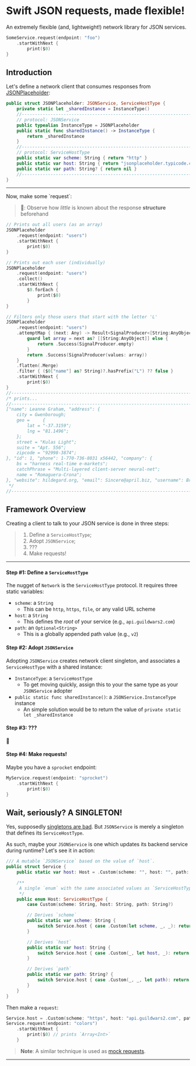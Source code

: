 # Swift JSON requests, made flexible!
An extremely flexible (and, lightweight!) network library for JSON services.

```swift
SomeService.request(endpoint: "foo")
    .startWithNext {
        print($0)
}
```

## Introduction
Let's define a network client that consumes responses from [JSONPlaceholder](http://jsonplaceholder.typicode.com):


```swift
public struct JSONPlaceholder: JSONService, ServiceHostType {
    private static let _sharedInstance = InstanceType()
    //--------------------------------------------------------------------------
    // protocol: JSONService
    public typealias InstanceType = JSONPlaceholder
    public static func sharedInstance() -> InstanceType { 
        return _sharedInstance 
    }
    //--------------------------------------------------------------------------
    // protocol: ServiceHostType
    public static var scheme: String { return "http" }
    public static var host: String { return "jsonplaceholder.typicode.com" }
    public static var path: String? { return nil }
    //--------------------------------------------------------------------------
}
```

<hr/>
Now, make some `request`:

> **🚧**: Observe how _little_ is known about the response **structure** beforehand

```swift
// Prints out all users (as an array)
JSONPlaceholder
    .request(endpoint: "users")
    .startWithNext {
        print($0)
}

// Prints out each user (individually)
JSONPlaceholder
    .request(endpoint: "users")
    .collect()
    .startWithNext {
        $0.forEach {
            print($0)
        }
}

// Filters only those users that start with the letter 'L'
JSONPlaceholder
    .request(endpoint: "users")
    .attemptMap { (next: Any) -> Result<SignalProducer<[String:AnyObject], NoError>, NetworkError> in
        guard let array = next as? [[String:AnyObject]] else {
            return .Success(SignalProducer.empty)
        }
        return .Success(SignalProducer(values: array))
    }
    .flatten(.Merge)
    .filter { ($0["name"] as? String)?.hasPrefix("L") ?? false }
    .startWithNext {
        print($0)
}
//------------------------------------------------------------------------------
/* prints...
//------------------------------------------------------------------------------
["name": Leanne Graham, "address": {
    city = Gwenborough;
    geo =     {
        lat = "-37.3159";
        lng = "81.1496";
    };
    street = "Kulas Light";
    suite = "Apt. 556";
    zipcode = "92998-3874";
}, "id": 1, "phone": 1-770-736-8031 x56442, "company": {
    bs = "harness real-time e-markets";
    catchPhrase = "Multi-layered client-server neural-net";
    name = "Romaguera-Crona";
}, "website": hildegard.org, "email": Sincere@april.biz, "username": Bret]
 */
//------------------------------------------------------------------------------
```




## Framework Overview

Creating a client to talk to your JSON service is done in three steps:
>   1. Define a `ServiceHostType`;
>   2. Adopt `JSONService`;
>   3. ???
>   4. Make requests!

<hr/>

#### Step #1: Define a `ServiceHostType`
The nugget of `Network` is the `ServiceHostType` protocol. It requires three static variables:

- `scheme`: a `String` 
    - This can be `http`, `https`, `file`, or any valid URL scheme
- `host`: a `String`
    - This defines the _root_ of your service (e.g., `api.guildwars2.com`)
- `path`: an `Optional<String>`
    - This is a globally appended path value (e.g., `v2`)

#### Step #2: Adopt `JSONService`
Adopting `JSONService` creates network client singleton, and associates a `ServiceHostType` with a shared instance:

- `InstanceType`: a `ServiceHostType`
    - To get moving quickly, assign this to your the same type as your `JSONService` adopter
- `public static func sharedInstance()`: a `JSONService.InstanceType` instance
    - An simple solution would be to return the value of `private static let _sharedInstance`

#### Step #3: ???
🍹

#### Step #4: Make requests!
Maybe you have a `sprocket` endpoint:
```swift
MyService.request(endpoint: "sprocket")
    .startWithNext {
        print($0)
}
```

## Wait, seriously? A SINGLETON!
Yes, supposedly [singletons are bad](https://www.dzombak.com/blog/2014/03/singletons.html). But `JSONService` is merely a singleton that defines its `ServiceHostType`.

As such, maybe your `JSONService` is one which updates its backend service during runtime? Let's see it in action:

```swift
/// A mutable `JSONService` based on the value of `host`.
public struct Service {
    public static var host: Host = .Custom(scheme: "", host: "", path: nil)

    /**
     A single `enum` with the same associated values as `ServiceHostType`.
     */
    public enum Host: ServiceHostType {
        case Custom(scheme: String, host: String, path: String?)

        // Derives `scheme`
        public static var scheme: String {
            switch Service.host { case .Custom(let scheme, _, _): return scheme }
        }

        // Derives `host`
        public static var host: String {
            switch Service.host { case .Custom(_, let host, _): return host }
        }

        // Derives `path`
        public static var path: String? {
            switch Service.host { case .Custom(_, _, let path): return path }
        }
    }
}
```

Then make a `request`:
```swift
Service.host = .Custom(scheme: "https", host: "api.guildwars2.com", path: "v2")
Service.request(endpoint: "colors")
    .startWithNext {
        print($0) // prints `Array<Int>`
    }
```

> **Note**: A similar technique is used as [mock requests](https://github.com/KevinVitale/Network/blob/master/Tests/Fixtures/Fixture.swift).
<hr/>
